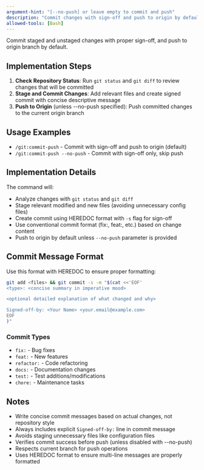 ```yaml
---
argument-hint: "[--no-push] or leave empty to commit and push"
description: "Commit changes with sign-off and push to origin by default"
allowed-tools: [Bash]
---
```


Commit staged and unstaged changes with proper sign-off, and push to origin branch by default.

## Implementation Steps

1. **Check Repository Status**: Run `git status` and `git diff` to review changes that will be committed
2. **Stage and Commit Changes**: Add relevant files and create signed commit with concise descriptive message
3. **Push to Origin** (unless --no-push specified): Push committed changes to the current origin branch

## Usage Examples

- `/git:commit-push` - Commit with sign-off and push to origin (default)
- `/git:commit-push --no-push` - Commit with sign-off only, skip push

## Implementation Details

The command will:

- Analyze changes with `git status` and `git diff`
- Stage relevant modified and new files (avoiding unnecessary config files)
- Create commit using HEREDOC format with `-s` flag for sign-off
- Use conventional commit format (fix:, feat:, etc.) based on change content
- Push to origin by default unless `--no-push` parameter is provided

## Commit Message Format

Use this format with HEREDOC to ensure proper formatting:

```bash
git add <files> && git commit -s -m "$(cat <<'EOF'
<type>: <concise summary in imperative mood>

<optional detailed explanation of what changed and why>

Signed-off-by: <Your Name> <your.email@example.com>
EOF
)"
```

### Commit Types

- `fix:` - Bug fixes
- `feat:` - New features
- `refactor:` - Code refactoring
- `docs:` - Documentation changes
- `test:` - Test additions/modifications
- `chore:` - Maintenance tasks

## Notes

- Write concise commit messages based on actual changes, not repository style
- Always includes explicit `Signed-off-by:` line in commit message
- Avoids staging unnecessary files like configuration files
- Verifies commit success before push (unless disabled with --no-push)
- Respects current branch for push operations
- Uses HEREDOC format to ensure multi-line messages are properly formatted
